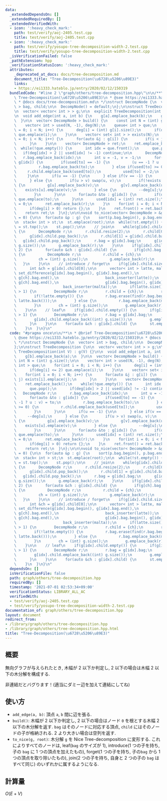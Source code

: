 ```yaml
---
data:
  _extendedDependsOn: []
  _extendedRequiredBy: []
  _extendedVerifiedWith:
  - icon: ':heavy_check_mark:'
    path: test/verify/aoj-2405.test.cpp
    title: test/verify/aoj-2405.test.cpp
  - icon: ':heavy_check_mark:'
    path: test/verify/yosupo-tree-decomposition-width-2.test.cpp
    title: test/verify/yosupo-tree-decomposition-width-2.test.cpp
  _isVerificationFailed: false
  _pathExtension: hpp
  _verificationStatusIcon: ':heavy_check_mark:'
  attributes:
    _deprecated_at_docs: docs/tree-decomposition.md
    document_title: "Tree-Decomposition(\u6728\u5206\u89E3)"
    links:
    - https://ei1333.hateblo.jp/entry/2020/02/12/150319
  bundledCode: "#line 2 \"graph/others/tree-decomposition.hpp\"\n\n/**\n * @brief\
    \ Tree-Decomposition(\u6728\u5206\u89E3)\n * @see https://ei1333.hateblo.jp/entry/2020/02/12/150319\n\
    \ * @docs docs/tree-decomposition.md\n */\nstruct DecompNode {\n  vector< int\
    \ > bag, child;\n\n  DecompNode() = default;\n};\n\nstruct TreeDecomposition {\n\
    \n  vector< vector< int > > g;\n\n  explicit TreeDecomposition(int V) : g(V) {}\n\
    \n  void add_edge(int a, int b) {\n    g[a].emplace_back(b);\n    g[b].emplace_back(a);\n\
    \  }\n\n  vector< DecompNode > build() {\n    const int N = (int) g.size();\n\n\
    \    vector< int > used(N, -1), deg(N);\n    queue< int > que;\n    for(int i\
    \ = 0; i < N; i++) {\n      deg[i] = (int) g[i].size();\n      if(deg[i] <= 2)\
    \ que.emplace(i);\n    }\n\n    vector< set< int > > exists(N);\n    for(int i\
    \ = 0; i < N; i++) {\n      for(auto &j : g[i]) {\n        if(i < j) exists[i].emplace(j);\n\
    \      }\n    }\n\n    vector< DecompNode > ret;\n    ret.emplace_back();\n  \
    \  while(!que.empty()) {\n      int idx = que.front();\n      que.pop();\n   \
    \   if(deg[idx] > 2 || used[idx] != -1) continue;\n\n      DecompNode r;\n   \
    \   r.bag.emplace_back(idx);\n      int u = -1, v = -1;\n      for(auto &to :\
    \ g[idx]) {\n        if(used[to] == -1) {\n          (u == -1 ? u : v) = to;\n\
    \          r.bag.emplace_back(to);\n        } else if(used[to] >= 0) {\n     \
    \     r.child.emplace_back(used[to]);\n          used[to] = -2;\n        }\n \
    \     }\n\n      if(u == -1) {\n\n      } else if(v == -1) {\n        --deg[u];\n\
    \      } else {\n        if(u > v) swap(u, v);\n        if(!exists[u].count(v))\
    \ {\n          g[u].emplace_back(v);\n          g[v].emplace_back(u);\n      \
    \    exists[u].emplace(v);\n        } else {\n          --deg[u];\n          --deg[v];\n\
    \        }\n      }\n\n      for(auto &to : g[idx]) {\n        if(deg[to] <= 2)\
    \ que.emplace(to);\n      }\n\n      used[idx] = (int) ret.size();\n      deg[idx]\
    \ = 0;\n      ret.emplace_back(r);\n    }\n    for(int i = 0; i < N; i++) {\n\
    \      if(deg[i] > 0) return {};\n    }\n    ret.front() = ret.back();\n    ret.pop_back();\n\
    \    return ret;\n  }\n};\n\n\nvoid to_nice(vector< DecompNode > &g, int root\
    \ = 0) {\n\n  for(auto &p : g) {\n    sort(p.bag.begin(), p.bag.end());\n  }\n\
    \n  stack< int > st;\n  st.emplace(root);\n\n  while(!st.empty()) {\n    int idx\
    \ = st.top();\n    st.pop();\n\n    // join\n    while(g[idx].child.size() > 2)\
    \ {\n      DecompNode r;\n      r.child.resize(2);\n      r.child[0] = g[idx].child.back();\n\
    \      g[idx].child.pop_back();\n      r.child[1] = g[idx].child.back();\n   \
    \   g[idx].child.pop_back();\n      r.bag = g[idx].bag;\n      g[idx].child.emplace_back((int)\
    \ g.size());\n      g.emplace_back(r);\n    }\n\n    if(g[idx].child.size() ==\
    \ 2) {\n      for(auto &ch : g[idx].child) {\n        if(g[ch].bag != g[idx].bag)\
    \ {\n          DecompNode r;\n          r.child = {ch};\n          r.bag = g[idx].bag;\n\
    \          ch = (int) g.size();\n          g.emplace_back(r);\n        }\n   \
    \   }\n    }\n\n    // introduce / forget\n    if(g[idx].child.size() == 1) {\n\
    \      int &ch = g[idx].child[0];\n\n      vector< int > latte, malta;\n     \
    \ set_difference(g[idx].bag.begin(), g[idx].bag.end(),\n                     g[ch].bag.begin(),\
    \ g[ch].bag.end(),\n                     back_inserter(latte));\n      set_difference(g[ch].bag.begin(),\
    \ g[ch].bag.end(),\n                     g[idx].bag.begin(), g[idx].bag.end(),\n\
    \                     back_inserter(malta));\n      if(latte.size() + malta.size()\
    \ > 1) {\n        DecompNode r;\n        r.child = {ch};\n        r.bag = g[idx].bag;\n\
    \        if(!latte.empty()) {\n          r.bag.erase(find(r.bag.begin(), r.bag.end(),\
    \ latte.back()));\n        } else {\n          r.bag.emplace_back(malta.back());\n\
    \        }\n        ch = (int) g.size();\n        g.emplace_back(r);\n      }\n\
    \    }\n\n    // leaf\n    if(g[idx].child.empty()) {\n      if(g[idx].bag.size()\
    \ > 1) {\n        DecompNode r;\n        r.bag = g[idx].bag;\n        r.bag.pop_back();\n\
    \        g[idx].child.emplace_back((int) g.size());\n        g.emplace_back(r);\n\
    \      }\n    }\n\n    for(auto &ch : g[idx].child) {\n      st.emplace(ch);\n\
    \    }\n  }\n}\n"
  code: "#pragma once\n\n/**\n * @brief Tree-Decomposition(\u6728\u5206\u89E3)\n *\
    \ @see https://ei1333.hateblo.jp/entry/2020/02/12/150319\n * @docs docs/tree-decomposition.md\n\
    \ */\nstruct DecompNode {\n  vector< int > bag, child;\n\n  DecompNode() = default;\n\
    };\n\nstruct TreeDecomposition {\n\n  vector< vector< int > > g;\n\n  explicit\
    \ TreeDecomposition(int V) : g(V) {}\n\n  void add_edge(int a, int b) {\n    g[a].emplace_back(b);\n\
    \    g[b].emplace_back(a);\n  }\n\n  vector< DecompNode > build() {\n    const\
    \ int N = (int) g.size();\n\n    vector< int > used(N, -1), deg(N);\n    queue<\
    \ int > que;\n    for(int i = 0; i < N; i++) {\n      deg[i] = (int) g[i].size();\n\
    \      if(deg[i] <= 2) que.emplace(i);\n    }\n\n    vector< set< int > > exists(N);\n\
    \    for(int i = 0; i < N; i++) {\n      for(auto &j : g[i]) {\n        if(i <\
    \ j) exists[i].emplace(j);\n      }\n    }\n\n    vector< DecompNode > ret;\n\
    \    ret.emplace_back();\n    while(!que.empty()) {\n      int idx = que.front();\n\
    \      que.pop();\n      if(deg[idx] > 2 || used[idx] != -1) continue;\n\n   \
    \   DecompNode r;\n      r.bag.emplace_back(idx);\n      int u = -1, v = -1;\n\
    \      for(auto &to : g[idx]) {\n        if(used[to] == -1) {\n          (u ==\
    \ -1 ? u : v) = to;\n          r.bag.emplace_back(to);\n        } else if(used[to]\
    \ >= 0) {\n          r.child.emplace_back(used[to]);\n          used[to] = -2;\n\
    \        }\n      }\n\n      if(u == -1) {\n\n      } else if(v == -1) {\n   \
    \     --deg[u];\n      } else {\n        if(u > v) swap(u, v);\n        if(!exists[u].count(v))\
    \ {\n          g[u].emplace_back(v);\n          g[v].emplace_back(u);\n      \
    \    exists[u].emplace(v);\n        } else {\n          --deg[u];\n          --deg[v];\n\
    \        }\n      }\n\n      for(auto &to : g[idx]) {\n        if(deg[to] <= 2)\
    \ que.emplace(to);\n      }\n\n      used[idx] = (int) ret.size();\n      deg[idx]\
    \ = 0;\n      ret.emplace_back(r);\n    }\n    for(int i = 0; i < N; i++) {\n\
    \      if(deg[i] > 0) return {};\n    }\n    ret.front() = ret.back();\n    ret.pop_back();\n\
    \    return ret;\n  }\n};\n\n\nvoid to_nice(vector< DecompNode > &g, int root\
    \ = 0) {\n\n  for(auto &p : g) {\n    sort(p.bag.begin(), p.bag.end());\n  }\n\
    \n  stack< int > st;\n  st.emplace(root);\n\n  while(!st.empty()) {\n    int idx\
    \ = st.top();\n    st.pop();\n\n    // join\n    while(g[idx].child.size() > 2)\
    \ {\n      DecompNode r;\n      r.child.resize(2);\n      r.child[0] = g[idx].child.back();\n\
    \      g[idx].child.pop_back();\n      r.child[1] = g[idx].child.back();\n   \
    \   g[idx].child.pop_back();\n      r.bag = g[idx].bag;\n      g[idx].child.emplace_back((int)\
    \ g.size());\n      g.emplace_back(r);\n    }\n\n    if(g[idx].child.size() ==\
    \ 2) {\n      for(auto &ch : g[idx].child) {\n        if(g[ch].bag != g[idx].bag)\
    \ {\n          DecompNode r;\n          r.child = {ch};\n          r.bag = g[idx].bag;\n\
    \          ch = (int) g.size();\n          g.emplace_back(r);\n        }\n   \
    \   }\n    }\n\n    // introduce / forget\n    if(g[idx].child.size() == 1) {\n\
    \      int &ch = g[idx].child[0];\n\n      vector< int > latte, malta;\n     \
    \ set_difference(g[idx].bag.begin(), g[idx].bag.end(),\n                     g[ch].bag.begin(),\
    \ g[ch].bag.end(),\n                     back_inserter(latte));\n      set_difference(g[ch].bag.begin(),\
    \ g[ch].bag.end(),\n                     g[idx].bag.begin(), g[idx].bag.end(),\n\
    \                     back_inserter(malta));\n      if(latte.size() + malta.size()\
    \ > 1) {\n        DecompNode r;\n        r.child = {ch};\n        r.bag = g[idx].bag;\n\
    \        if(!latte.empty()) {\n          r.bag.erase(find(r.bag.begin(), r.bag.end(),\
    \ latte.back()));\n        } else {\n          r.bag.emplace_back(malta.back());\n\
    \        }\n        ch = (int) g.size();\n        g.emplace_back(r);\n      }\n\
    \    }\n\n    // leaf\n    if(g[idx].child.empty()) {\n      if(g[idx].bag.size()\
    \ > 1) {\n        DecompNode r;\n        r.bag = g[idx].bag;\n        r.bag.pop_back();\n\
    \        g[idx].child.emplace_back((int) g.size());\n        g.emplace_back(r);\n\
    \      }\n    }\n\n    for(auto &ch : g[idx].child) {\n      st.emplace(ch);\n\
    \    }\n  }\n}\n"
  dependsOn: []
  isVerificationFile: false
  path: graph/others/tree-decomposition.hpp
  requiredBy: []
  timestamp: '2021-07-01 02:53:34+09:00'
  verificationStatus: LIBRARY_ALL_AC
  verifiedWith:
  - test/verify/aoj-2405.test.cpp
  - test/verify/yosupo-tree-decomposition-width-2.test.cpp
documentation_of: graph/others/tree-decomposition.hpp
layout: document
redirect_from:
- /library/graph/others/tree-decomposition.hpp
- /library/graph/others/tree-decomposition.hpp.html
title: "Tree-Decomposition(\u6728\u5206\u89E3)"
---
```

## 概要

無向グラフが与えられたとき, 木幅が $2$ 以下か判定し, $2$ 以下の場合は木幅 $2$ 以下の木分解を構成する.

非連結だとバグります！(適当にダミー辺を加えて連結にしてね)

## 使い方

* `add_edge(a, b)`: 頂点 `a`, `b` 間に辺を張る.
* `build()`: 木幅が $2$ 以下か判定し, $2$ 以下の場合はノード `0` を根とする木幅 $2$ 以下の木分解を返す. `bag` はそのノードに対応する頂点, `child` にはそのノードの子が格納される. $2$ より大きい場合は空列を返す.
* `to_nice(g, root)`: 木分解 `g` を Nice Tree-decomposition に変形する. これによりすべてのノードは, leaf(`bag` のサイズが $1$), introduce($1$ つの子を持ち, 子の `bag` に $1$ つの頂点を加えたもの), forget($1$ つの子を持ち,  子の`bag` から $1$ つの頂点を取り除いたもの), join($2$ つの子を持ち, 自身と $2$ つの子の `bag` はすべて同じ) のいずれかに属するようになる.

## 計算量

$O(E + V)$
